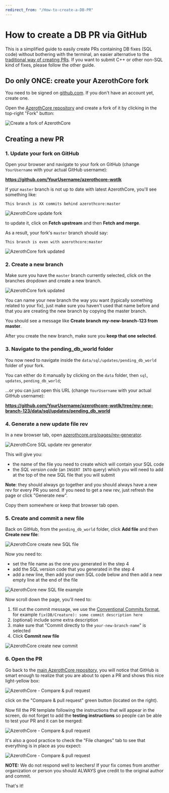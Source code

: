 ```yaml
---
redirect_from: "/How-to-create-a-DB-PR"
---
```


# How to create a DB PR via GitHub

This is a simplified guide to easily create PRs containing DB fixes (SQL code) without bothering with the terminal, 
an easier alternative to the [traditional way of creating PRs](https://www.azerothcore.org/wiki/how-to-create-a-pr).
If you want to submit C++ or other non-SQL kind of fixes, please follow the other guide.

## Do only ONCE: create your AzerothCore fork

You need to be signed on [github.com](https://github.com/). If you don't have an account yet, create one.

Open the [AzerothCore repository](https://github.com/azerothcore/azerothcore-wotlk)
and create a fork of it by clicking in the top-right "Fork" button:

![Create a fork of AzerothCore](http://www.azerothcore.org/wiki/assets/images/pr-tutorial/1.png)

## Creating a new PR

### 1. Update your fork on GitHub

Open your browser and navigate to your fork on GitHub (change `YourUsername` with your actual GitHub username):

**https://github.com/YourUsername/azerothcore-wotlk**

If your `master` branch is not up to date with latest AzerothCore, you'll see something like:

`This branch is XX commits behind azerothcore:master`

![AzerothCore update fork](http://www.azerothcore.org/wiki/assets/images/pr-tutorial/update-fork-1.png)

to update it, click on **Fetch upstream** and then **Fetch and merge**.

As a result, your fork's `master` branch should say:

`This branch is even with azerothcore:master`

![AzerothCore fork updated](http://www.azerothcore.org/wiki/assets/images/pr-tutorial/update-fork-2.png)


### 2. Create a new branch

Make sure you have the `master` branch currently selected, click on the branches dropdown and create a new branch.

![AzerothCore fork updated](http://www.azerothcore.org/wiki/assets/images/pr-tutorial/web-create-new-branch.png)

You can name your new branch the way you want (typically something related to your fix), 
just make sure you haven't used that name before and that you are creating the new branch by copying the master branch.

You should see a message like **Create branch my-new-branch-123 from master**.

After you create the new branch, make sure you **keep that one selected**.

### 3. Navigate to the pending_db_world folder

You now need to navigate inside the `data/sql/updates/pending_db_world` folder of your fork.

You can either do it manually by clicking on the `data` folder, then `sql`, `updates`, `pending_db_world`;

...or you can just open this URL (change `YourUsername` with your actual GitHub username):

**https://github.com/YourUsername/azerothcore-wotlk/tree/my-new-branch-123/data/sql/updates/pending_db_world**

### 4. Generate a new update file rev

In a new browser tab, open [azerothcore.org/pages/rev-generator](https://www.azerothcore.org/pages/rev-generator/).


![AzerothCore SQL update rev generator](http://www.azerothcore.org/wiki/assets/images/pr-tutorial/web-rev-generator.png)

This will give you:

- the name of the file you need to create which will contain your SQL code
- the *SQL version code* (an `INSERT INTO` query) which you will need to add at the top of the new SQL file that you will submit

**Note**: they should always go together and you should always have a new rev for every PR you send.
If you need to get a new rev, just refresh the page or click "Generate new".

Copy them somewhere or keep that browser tab open.

### 5. Create and commit a new file

Back on GitHub, from the `pending_db_world` folder, click **Add file** and then **Create new file**:

![AzerothCore create new SQL file](http://www.azerothcore.org/wiki/assets/images/pr-tutorial/web-create-new-file-1.png)

Now you need to:

- set the file name as the one you generated in the step 4
- add the SQL version code that you generated in the step 4
- add a new line, then add your own SQL code below and then add a new empty line at the end of the file

![AzerothCore new SQL file example](http://www.azerothcore.org/wiki/assets/images/pr-tutorial/web-create-new-file-2.png)

Now scroll down the page, you'll need to:

1. fill out the commit message, we use the [Conventional Commits format](https://www.conventionalcommits.org/),
  for example `fix(DB/Creature): some commit description here`
2. (optional) include some extra description
3. make sure that "Commit directly to the `your-new-branch-name`" is selected
4. Click **Commit new file**

![AzerothCore create new commit](http://www.azerothcore.org/wiki/assets/images/pr-tutorial/web-create-commit.png)

### 6. Open the PR

Go back to the [main AzerothCore repository](https://github.com/azerothcore/azerothcore-wotlk),
you will notice that GitHub is smart enough to realize that you are about to open a PR
and shows this nice light-yellow box:

![AzerothCore - Compare & pull request](http://www.azerothcore.org/wiki/assets/images/pr-tutorial/11.png)

click on the "Compare & pull request" green button (located on the right).

Now fill the PR template following the instructions that will appear in the screen,
do not forget to add the **testing instructions** so people can be able to test your PR and it can be merged:

![AzerothCore - Compare & pull request](http://www.azerothcore.org/wiki/assets/images/pr-tutorial/12.png)

It's also a good practice to check the "File changes" tab to see that everything is in place as you expect:

![AzerothCore - Compare & pull request](http://www.azerothcore.org/wiki/assets/images/pr-tutorial/13.png)

**NOTE:** We do not respond well to leechers! If your fix comes from another organization or person 
you should ALWAYS give credit to the original author and commit.

That's it!
